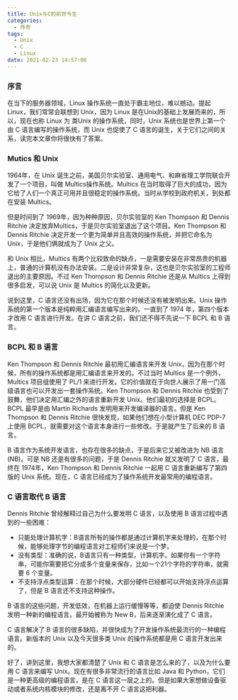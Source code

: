 ```yaml
---
title: Unix与C的前世今生
categories:
  - 传奇
tags:
  - Unix
  - C
  - Linux
date: 2021-02-23 14:57:08
---
```


### 序言

在当下的服务器领域，Linux 操作系统一直处于霸主地位，难以撼动。提起 Linux，我们常常会联想到 Unix，因为 Linux 是在Unix的基础上发展而来的，所以，现在也称 Linux 为 类Unix 的操作系统，同时，Unix 系统也是世界上第一个由 C 语言编写的操作系统，而 Unix 也促使了 C 语言的诞生，关于它们之间的关系，读完本文章你将很快有了答案。

### Mutics 和 Unix

1964年，在 Unix 诞生之前，美国贝尔实验室、通用电气、和麻省理工学院联合开发了一个项目，叫做 Multics操作系统。Multics 在当时取得了巨大的成功，因为它给了人们一个真正可用并且很稳定的操作系统。当时从学校到政府机关，到处都在安装 Multics。

但是时间到了 1969年，因为种种原因，贝尔实验室的 Ken Thompson 和 Dennis Ritchie 决定放弃Multics，于是贝尔实验室退出了这个项目。Ken Thompson 和 Dennis Ritchie 决定开发一个更为简单并且高效的操作系统，并把它命名为 Unix，于是他们俩就成为了 Unix 之父。

和 Unix 相比，Multics 有两个比较致命的缺点，一是需要安装在非常昂贵的机器上，普通的计算机没有办法安装。二是设计非常复杂，这也是贝尔实验室的工程师退出的主要原因。不过 Ken Thompson 和 Dennis Ritchie 还是从 Multics 上得到很多启发，可以说 Unix 是 Multics 的简化以及更新。

说到这里，C 语言还没有出场，因为它在那个时候还没有被发明出来。Unix 操作系统的第一个版本是纯粹用汇编语言编写出来的。一直到了 1974 年，第四个版本才改用 C 语言进行开发。在讲 C 语言之前，我们还不得不先说一下 BCPL 和 B 语言。

### BCPL 和 B 语言

Ken Thompson 和 Dennis Ritchie 最初用汇编语言来开发 Unix，因为在那个时候，所有的操作系统都是用汇编语言来开发的。不过当时 Multics 是一个例外，Multics 项目组使用了 PL/1 来进行开发。它的价值就在于向世人展示了用一门高级语言也可以开发出一套操作系统。Ken Thompson 和 Dennis Ritchie 也受到了鼓舞，他们决定用汇编之外的语言重新开发 Unix。他们最初的选择是 BCPL。BCPL 最早是由 Martin Richards 发明用来开发编译器的语言。但是 Ken Thompson 和 Dennis Ritchie 很快发现，如果他们想在小型计算机 DEC PDP-7 上使用 BCPL，就需要对这个语言本身进行一些修改。于是就产生了后来的 B 语言。

 B 语言作为系统开发语言，也存在很多的缺点，于是后来它又被改进为 NB 语言(NB)。可是 NB 还是有很多的问题，于是 Dennis Ritchie 就又发明了 C 语言，最终在 1974年，Ken Thompson 和 Dennis Ritchie 一起用 C 语言重新编写了第四版的 Unix 系统。现在，C 语言已经成为了操作系统开发最常用的编程语言。

### C 语言取代 B 语言

Dennis Ritchie 曾经解释过自己为什么要发明 C 语言，以及使用 B 语言过程中遇到的一些困难：

- 只能处理计算机字：B语言所有的操作都是通过计算机字来处理的，在那个时候，能够处理字节的编程语言对工程师们来说是一个梦。
- 没有类型：准确的说，B语言只有一种类型，计算机字。如果你有一个字符串，可能你需要把它分成多个变量来保存，比如一个21个字符的字符串，就需要 6 个变量。
- 不支持浮点类型运算：在那个时候，大部分硬件已经都可以开始支持浮点运算了，但是 B 语言还不支持这种操作。 

B 语言的这些问题，开发低效，在机器上运行缓慢等等，都迫使 Dennis Ritchie 发明一种新的编程语言。最开始被称为 New B，后来逐渐演化成了 C 语言。

C 语言解决了 B 语言的很多缺陷，并很快成为了开发操作系统最流行的一种编程语言。新版本的 Unix 以及今天很多类 Unix 的操作系统都是用 C 语言开发出来的。



好了，讲到这里，我想大家都清楚了 Unix 和 C 语言是怎么来的了，以及为什么要用 C 语言来编写 Unix。现在有很多非常流行的语言比如 Java 和 Python，它们是一种更高级的编程语言，是在 C 语言这一层之上的。但是如果大家想做设备驱动或者系统内核模块的修改，还是离不开 C 语言这把利器。